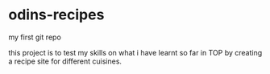 # odins-recipes
 my first git repo

 this project is to test my skills on what i have learnt so far in TOP by creating a recipe site for different cuisines.
